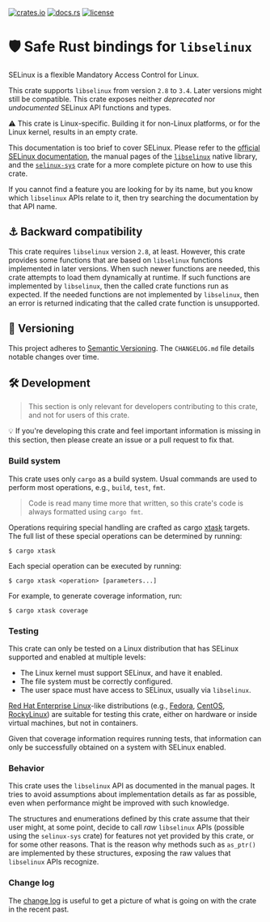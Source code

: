 [![crates.io](https://img.shields.io/crates/v/selinux.svg)](https://crates.io/crates/selinux)
[![docs.rs](https://docs.rs/selinux/badge.svg)](https://docs.rs/selinux)
[![license](https://img.shields.io/github/license/koutheir/selinux?color=black)](https://raw.githubusercontent.com/koutheir/selinux/master/LICENSE.txt)

# 🛡️ Safe Rust bindings for `libselinux`

SELinux is a flexible Mandatory Access Control for Linux.

This crate supports `libselinux` from version `2.8` to `3.4`.
Later versions might still be compatible.
This crate exposes neither *deprecated* nor *undocumented* SELinux API functions
and types.

⚠️ This crate is Linux-specific. Building it for non-Linux platforms, or for
the Linux kernel, results in an empty crate.

This documentation is too brief to cover SELinux.
Please refer to the [official SELinux documentation], the manual pages of
the [`libselinux`] native library, and the [`selinux-sys`] crate for a more
complete picture on how to use this crate.

If you cannot find a feature you are looking for by its name, but you know
which `libselinux` APIs relate to it, then try searching the documentation
by that API name.

## ⚓ Backward compatibility

This crate requires `libselinux` version `2.8`, at least.
However, this crate provides some functions that are based on `libselinux`
functions implemented in later versions.
When such newer functions are needed, this crate attempts to load them
dynamically at runtime.
If such functions are implemented by `libselinux`, then the called crate
functions run as expected.
If the needed functions are not implemented by `libselinux`, then an error is
returned indicating that the called crate function is unsupported.

## 🔢 Versioning

This project adheres to [Semantic Versioning].
The `CHANGELOG.md` file details notable changes over time.

## 🛠️ Development

> This section is only relevant for developers contributing to this crate,
> and not for users of this crate.

💡 If you're developing this crate and feel important information is missing
in this section, then please create an issue or a pull request to fix that.

### Build system

This crate uses only `cargo` as a build system. Usual commands are used to
perform most operations, e.g., `build`, `test`, `fmt`.

> Code is read many time more that written, so this crate's code is always
> formatted using `cargo fmt`.

Operations requiring special handling are crafted as cargo [xtask] targets.
The full list of these special operations can be determined by running:
```shell
$ cargo xtask
```
Each special operation can be executed by running:
```shell
$ cargo xtask <operation> [parameters...]
```
For example, to generate coverage information, run:
```shell
$ cargo xtask coverage
```

### Testing

This crate can only be tested on a Linux distribution that has SELinux
supported and enabled at multiple levels:
- The Linux kernel must support SELinux, and have it enabled.
- The file system must be correctly configured.
- The user space must have access to SELinux, usually via `libselinux`.

[Red Hat Enterprise Linux]-like distributions (e.g., [Fedora], [CentOS],
[RockyLinux]) are suitable for testing this crate, either on hardware or inside
virtual machines, but not in containers.

Given that coverage information requires running tests, that information
can only be successfully obtained on a system with SELinux enabled.

### Behavior

This crate uses the `libselinux` API as documented in the manual pages.
It tries to avoid assumptions about implementation details as far as possible,
even when performance might be improved with such knowledge.

The structures and enumerations defined by this crate assume that their user
might, at some point, decide to call *raw* `libselinux` APIs (possible using
the `selinux-sys` crate) for features not yet provided by this crate, or for
some other reasons. That is the reason why methods such as `as_ptr()` are
implemented by these structures, exposing the raw values that `libselinux`
APIs recognize.

### Change log

The [change log] is useful to get a picture of what is going on with the
crate in the recent past.

[Semantic Versioning]: https://semver.org/spec/v2.0.0.html
[official SELinux documentation]: https://access.redhat.com/documentation/en-us/red_hat_enterprise_linux/8/html/using_selinux/index
[`libselinux`]: https://man7.org/linux/man-pages/man8/selinux.8.html
[`selinux-sys`]: https://docs.rs/selinux-sys/
[xtask]: https://github.com/matklad/cargo-xtask
[Red Hat Enterprise Linux]: https://www.redhat.com/en/technologies/linux-platforms/enterprise-linux
[Fedora]: https://getfedora.org/
[CentOS]: https://www.centos.org/
[RockyLinux]: https://rockylinux.org/
[change log]: https://github.com/koutheir/selinux/blob/master/CHANGELOG.md
